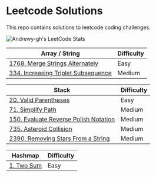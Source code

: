 # Leetcode Solutions

This repo contains solutions to leetcode coding challenges.

![Andrewy-gh's LeetCode Stats](https://leetcode-stats.vercel.app/api?username=Andyrewy-gh&theme=Dark)

| Array / String                                              | Difficulty |
| -------------------------------------------------- | ---------- |
| [1768. Merge Strings Alternately](Easy/merge-strings-alternately.ts) | Easy       |
| [334. Increasing Triplet Subsequence](Medium/increasing-triplet-subsequence.ts) | Medium       |

| Stack                                              | Difficulty |
| -------------------------------------------------- | ---------- |
| [20. Valid Parentheses](Easy/valid-parentheses.js) | Easy       |
| [71. Simplify Path](Medium/simplify-path.ts)       | Medium     |
| [150. Evaluate Reverse Polish Notation](Medium/evaluate-reverse-polish-notation.ts)       | Medium     |
| [735. Asteroid Collision](Medium/asteroid-collision.ts)       | Medium     |
| [2390. Removing Stars From a String](Medium/removing-stars-from-strings.ts)       | Medium     |

| Hashmap                       | Difficulty |
| ----------------------------- | ---------- |
| [1. Two Sum](Easy/two-sum.js) | Easy       |
